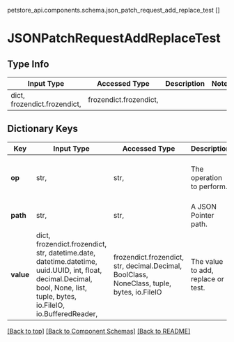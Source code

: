 petstore_api.components.schema.json_patch_request_add_replace_test
[]

# JSONPatchRequestAddReplaceTest

## Type Info
Input Type | Accessed Type | Description | Notes
------------ | ------------- | ------------- | -------------
dict, frozendict.frozendict,  | frozendict.frozendict,  |  |

## Dictionary Keys
Key | Input Type | Accessed Type | Description | Notes
------------ | ------------- | ------------- | ------------- | -------------
**op** | str,  | str,  | The operation to perform. | must be one of ["add", "replace", "test", ]
**path** | str,  | str,  | A JSON Pointer path. |
**value** | dict, frozendict.frozendict, str, datetime.date, datetime.datetime, uuid.UUID, int, float, decimal.Decimal, bool, None, list, tuple, bytes, io.FileIO, io.BufferedReader,  | frozendict.frozendict, str, decimal.Decimal, BoolClass, NoneClass, tuple, bytes, io.FileIO | The value to add, replace or test. |

[[Back to top]](#top) [[Back to Component Schemas]](../../../README.md#Component-Schemas) [[Back to README]](../../../README.md)
